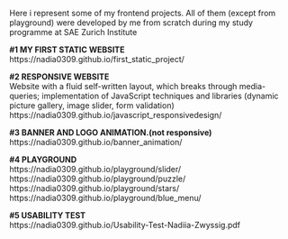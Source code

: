 Here i represent some of my frontend projects.
All of them (except from playground) were developed by me from scratch during my study programme at SAE Zurich Institute<br>
<p></p>
<strong>#1 MY FIRST STATIC WEBSITE</strong> <br>
https://nadia0309.github.io/first_static_project/
<p></p>
<strong>#2 RESPONSIVE WEBSITE</strong><br>
Website with a fluid self-written layout, which breaks through media-queries; implementation of JavaScript techniques and libraries (dynamic picture gallery, image slider, form validation) <br>
https://nadia0309.github.io/javascript_responsivedesign/
<p></p>
<strong>#3 BANNER AND LOGO ANIMATION.(not responsive)</strong><br>
https://nadia0309.github.io/banner_animation/
<p></p>
<strong>#4 PLAYGROUND</strong><br>
https://nadia0309.github.io/playground/slider/<br>
https://nadia0309.github.io/playground/puzzle/<br>
https://nadia0309.github.io/playground/stars/<br>
https://nadia0309.github.io/playground/blue_menu/<br>
<p></p>
<strong>#5 USABILITY TEST</strong><br>
https://nadia0309.github.io/Usability-Test-Nadiia-Zwyssig.pdf
<p></p>